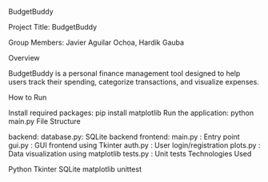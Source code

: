 BudgetBuddy

Project Title: BudgetBuddy

Group Members: Javier Aguilar Ochoa, Hardik Gauba

Overview

BudgetBuddy is a personal finance management tool designed to help users track their spending, categorize transactions, and visualize expenses.

How to Run

Install required packages:
pip install matplotlib
Run the application:
python main.py
File Structure

backend:
database.py: SQLite backend
frontend:
main.py : Entry point
gui.py : GUI frontend using Tkinter
auth.py : User login/registration
plots.py : Data visualization using matplotlib
tests.py : Unit tests
Technologies Used

Python
Tkinter
SQLite
matplotlib
unittest

